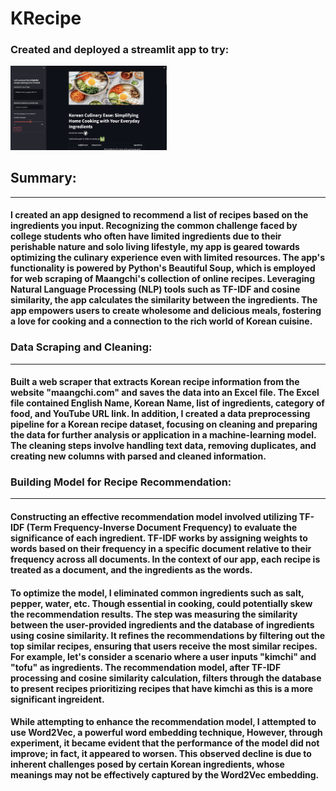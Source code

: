 # KRecipe
### Created and deployed a streamlit app to try: 


<img src="image/app.jpeg" alt="Your Image" width="250"/>

## **Summary:**
----

####    I created an app designed to recommend a list of recipes based on the ingredients you input. Recognizing the common challenge faced by college students who often have limited ingredients due to their perishable nature and solo living lifestyle, my app is geared towards optimizing the culinary experience even with limited resources. The app's functionality is powered by Python's Beautiful Soup, which is employed for web scraping of Maangchi's collection of online recipes. Leveraging Natural Language Processing (NLP) tools such as TF-IDF and cosine similarity, the app calculates the similarity between the ingredients. The app empowers users to create wholesome and delicious meals, fostering a love for cooking and a connection to the rich world of Korean cuisine.


### **Data Scraping and Cleaning:**
----

####     Built a web scraper that extracts Korean recipe information from the website "maangchi.com" and saves the data into an Excel file. The Excel file contained English Name, Korean Name, list of ingredients, category of food, and YouTube URL link. In addition, I created a data preprocessing pipeline for a Korean recipe dataset, focusing on cleaning and preparing the data for further analysis or application in a machine-learning model. The cleaning steps involve handling text data, removing duplicates, and creating new columns with parsed and cleaned information.


### **Building Model for Recipe Recommendation:**

----

####     Constructing an effective recommendation model involved utilizing TF-IDF (Term Frequency-Inverse Document Frequency) to evaluate the significance of each ingredient. TF-IDF works by assigning weights to words based on their frequency in a specific document relative to their frequency across all documents. In the context of our app, each recipe is treated as a document, and the ingredients as the words.

####     To optimize the model, I eliminated common ingredients such as salt, pepper, water, etc. Though essential in cooking, could potentially skew the recommendation results. The step was measuring the similarity between the user-provided ingredients and the database of ingredients using cosine similarity. It refines the recommendations by filtering out the top similar recipes, ensuring that users receive the most similar recipes. For example, let's consider a scenario where a user inputs "kimchi" and "tofu" as ingredients. The recommendation model, after TF-IDF processing and cosine similarity calculation, filters through the database to present recipes prioritizing recipes that have kimchi as this is a more significant ingreident.

####     While attempting to enhance the recommendation model, I attempted to use Word2Vec, a powerful word embedding technique, However, through experiment, it became evident that the performance of the model did not improve; in fact, it appeared to worsen. This observed decline is due to inherent challenges posed by certain Korean ingredients, whose meanings may not be effectively captured by the Word2Vec embedding. 

